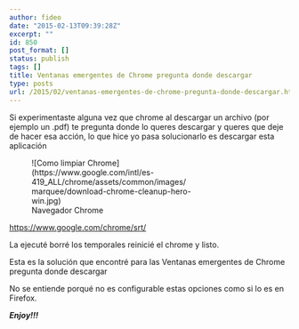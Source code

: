 ```yaml
---
author: fideo
date: "2015-02-13T09:39:28Z"
excerpt: ""
id: 850
post_format: []
status: publish
tags: []
title: Ventanas emergentes de Chrome pregunta donde descargar
type: posts
url: /2015/02/ventanas-emergentes-de-chrome-pregunta-donde-descargar.html
---
```

Si experimentaste alguna vez que chrome al descargar un archivo (por ejemplo un .pdf) te pregunta donde lo queres descargar y queres que deje de hacer esa acción, lo que hice yo pasa solucionarlo es descargar esta aplicación

<figure class="wp-caption alignright" style="width: 288px">![Como limpiar Chrome](https://www.google.com/intl/es-419_ALL/chrome/assets/common/images/marquee/download-chrome-cleanup-hero-win.jpg)<figcaption class="wp-caption-text">Navegador Chrome</figcaption></figure>

<https://www.google.com/chrome/srt/>

La ejecuté borré los temporales reinicié el chrome y listo.

Esta es la solución que encontré para las Ventanas emergentes de Chrome pregunta donde descargar

No se entiende porqué no es configurable estas opciones como si lo es en Firefox.

***Enjoy!!!***
